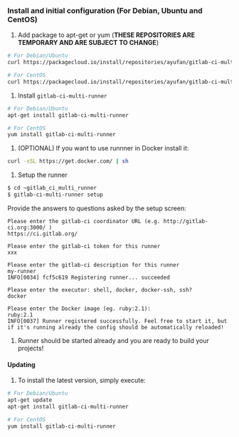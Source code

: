 ### Install and initial configuration (For Debian, Ubuntu and CentOS)

1. Add package to apt-get or yum (**THESE REPOSITORIES ARE TEMPORARY AND ARE SUBJECT TO CHANGE**)
  ```bash
  # For Debian/Ubuntu
  curl https://packagecloud.io/install/repositories/ayufan/gitlab-ci-multi-runner/script.deb | sudo bash

  # For CentOS
  curl https://packagecloud.io/install/repositories/ayufan/gitlab-ci-multi-runner/script.rpm | sudo bash
  ```

1. Install `gitlab-ci-multi-runner`
  ```bash
  # For Debian/Ubuntu
  apt-get install gitlab-ci-multi-runner

  # For CentOS
  yum install gitlab-ci-multi-runner
  ```

1. (OPTIONAL) If you want to use runnner in Docker install it:
  ```bash
  curl -sSL https://get.docker.com/ | sh
  ```

1. Setup the runner
  ```bash
  $ cd ~gitlab_ci_multi_runner
  $ gitlab-ci-multi-runner setup
  ```

  Provide the answers to questions asked by the setup screen:

  ```
  Please enter the gitlab-ci coordinator URL (e.g. http://gitlab-ci.org:3000/ )
  https://ci.gitlab.org/

  Please enter the gitlab-ci token for this runner
  xxx

  Please enter the gitlab-ci description for this runner
  my-runner
  INFO[0034] fcf5c619 Registering runner... succeeded

  Please enter the executor: shell, docker, docker-ssh, ssh?
  docker

  Please enter the Docker image (eg. ruby:2.1):
  ruby:2.1
  INFO[0037] Runner registered successfully. Feel free to start it, but if it's running already the config should be automatically reloaded!
  ```

1. Runner should be started already and you are ready to build your projects!

#### Updating

1. To install the latest version, simply execute:

  ```bash
  # For Debian/Ubuntu
  apt-get update
  apt-get install gitlab-ci-multi-runner

  # For CentOS
  yum install gitlab-ci-multi-runner
  ```
